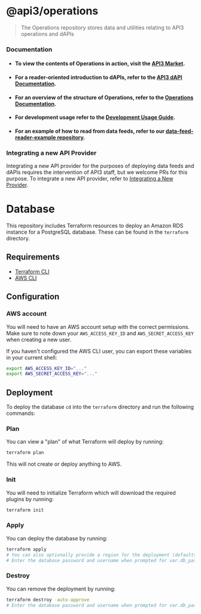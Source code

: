 # @api3/operations

> The Operations repository stores data and utilities relating to API3 operations and dAPIs

### Documentation

- #### To view the contents of Operations in action, visit the [API3 Market](https://market.api3.org).
- #### For a reader-oriented introduction to dAPIs, refer to the [API3 dAPI Documentation](https://docs.api3.org/dapis/).
- #### For an overview of the structure of Operations, refer to the [Operations Documentation](https://docs.api3.org/operations).
- #### For development usage refer to the [Development Usage Guide](https://docs.api3.org/operations/development_usage.html).
- #### For an example of how to read from data feeds, refer to our [data-feed-reader-example repository](https://github.com/api3dao/data-feed-reader-example).

### Integrating a new API Provider

Integrating a new API provider for the purposes of deploying data feeds and dAPIs requires the intervention of API3
staff, but we welcome PRs for this purpose. To integrate a new API provider, refer to
[Integrating a New Provider](https://docs.api3.org/operations/integrating_new_provider.html).

# Database

This repository includes Terraform resources to deploy an Amazon RDS instance for a PostgreSQL database. These can be
found in the `terraform` directory.

## Requirements

- [Terraform CLI](https://learn.hashicorp.com/tutorials/terraform/install-cli)
- [AWS CLI](https://docs.aws.amazon.com/cli/latest/userguide/install-cliv2.html)

## Configuration

### AWS account

You will need to have an AWS account setup with the correct permissions. Make sure to note down your `AWS_ACCESS_KEY_ID`
and `AWS_SECRET_ACCESS_KEY` when creating a new user.

If you haven't configured the AWS CLI user, you can export these variables in your current shell:

```sh
export AWS_ACCESS_KEY_ID="..."
export AWS_SECRET_ACCESS_KEY="..."
```

## Deployment

To deploy the database `cd` into the `terraform` directory and run the following commands:

### Plan

You can view a "plan" of what Terraform will deploy by running:

```sh
terraform plan
```

This will not create or deploy anything to AWS.

### Init

You will need to initialize Terraform which will download the required plugins by running:

```sh
terraform init
```

### Apply

You can deploy the database by running:

```sh
terraform apply
# You can also optionally provide a region for the deployment (defaults to us-east-1) with e.g. -var 'aws_region=us-west-1'
# Enter the database password and username when prompted for var.db_password and var.db_username
```

### Destroy

You can remove the deployment by running:

```sh
terraform destroy -auto-approve
# Enter the database password and username when prompted for var.db_password and var.db_username
```
